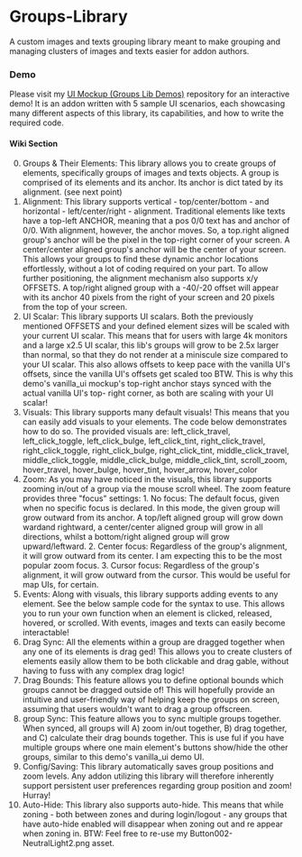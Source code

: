 # Groups-Library
A custom images and texts grouping library meant to make grouping and managing clusters of images and texts easier for addon authors.

### Demo
Please visit my [UI Mockup (Groups Lib Demos)](https://github.com/Roland-J/UI-Mockup-Groups-Lib-Demos-) repository for an interactive demo! It is an addon written with 5 sample UI scenarios, each showcasing many different aspects of this library, its capabilities, and how to write the required code.


#### Wiki Section
0. Groups & Their Elements: This library allows you to create groups of elements, specifically groups of
     images and texts objects. A group is comprised of its elements and its anchor. Its anchor is dict
	 tated by its alignment. (see next point)
1. Alignment: This library supports vertical - top/center/bottom - and horizontal - left/center/right -
     alignment. Traditional elements like texts have a top-left ANCHOR, meaning that a pos 0/0 text has
	 and anchor of 0/0. With alignment, however, the anchor moves. So, a top.right aligned group's
	 anchor will be the pixel in the top-right corner of your screen. A center/center aligned group's
	 anchor will be the center of your screen. This allows your groups to find these dynamic anchor
	 locations effortlessly, without a lot of coding required on your part. To allow further positioning,
	 the alignment mechanism also supports x/y OFFSETS. A top/right aligned group with a -40/-20 offset
	 will appear with its anchor 40 pixels from the right of your screen and 20 pixels from the top of
	 your screen.
2. UI Scalar: This library supports UI scalars. Both the previously mentioned OFFSETS and your defined
     element sizes will be scaled with your current UI scalar. This means that for users with large 4k
	 monitors and a large x2.5 UI scalar, this lib's groups will grow to be 2.5x larger than normal, so
	 that they do not render at a miniscule size compared to your UI scalar. This also allows offsets to
	 keep pace with the vanilla UI's offsets, since the vanilla UI's offsets get scaled too BTW. This is
	 why this demo's vanilla_ui mockup's top-right anchor stays synced with the actual vanilla UI's top-
	 right corner, as both are scaling with your UI scalar!
3. Visuals: This library supports many default visuals! This means that you can easily add visuals to
     your elements. The code below demonstrates how to do so. The provided visuals are:
	     left_click_travel,   left_click_toggle,   left_click_bulge,   left_click_tint,
	     right_click_travel,  right_click_toggle,  right_click_bulge,  right_click_tint,
	     middle_click_travel, middle_click_toggle, middle_click_bulge, middle_click_tint,
	     scroll_zoom, hover_travel, hover_bulge, hover_tint, hover_arrow, hover_color
4. Zoom: As you may have noticed in the visuals, this library supports zooming in/out of a group via the
     mouse scroll wheel. The zoom feature provides three "focus" settings:
         1. No focus: The default focus, given when no specific focus is declared. In this mode, the
                 given group will grow outward from its anchor. A top/left aligned group will grow down
				 wardand rightward, a center/center aligned group will grow in all directions, whilst a
				 bottom/right aligned group will grow upward/leftward.
		 2. Center focus: Regardless of the group's alignment, it will grow outward from its center. I
		         am expecting this to be the most popular zoom focus.
		 3. Cursor focus: Regardless of the group's alignment, it will grow outward from the cursor. This
		         would be useful for map UIs, for certain.
5. Events: Along with visuals, this library supports adding events to any element. See the below sample
     code for the syntax to use. This allows you to run your own function when an element is clicked,
	 released, hovered, or scrolled. With events, images and texts can easily become interactable!
6. Drag Sync: All the elements within a group are dragged together when any one of its elements is drag
     ged! This allows you to create clusters of elements easily allow them to be both clickable and drag
	 gable, without having to fuss with any complex drag logic!
7. Drag Bounds: This feature allows you to define optional bounds which groups cannot be dragged outside
     of! This will hopefully provide an intuitive and user-friendly way of helping keep the groups on
	 screen, assuming that users wouldn't want to drag a group offscreen.
8. group Sync: This feature allows you to sync multiple groups together. When synced, all groups will
     A) zoom in/out together, B) drag together, and C) calculate their drag bounds together. This is use
	 ful if you have multiple groups where one main element's buttons show/hide the other groups, similar
	 to this demo's vanilla_ui demo UI.
9. Config/Saving: This library automatically saves group positions and zoom levels. Any addon utilizing
     this library will therefore inherently support persistent user preferences regarding group position
	 and zoom! Hurray!
10. Auto-Hide: This library also supports auto-hide. This means that while zoning - both between zones and
     during login/logout - any groups that have auto-hide enabled will disappear when zoning out and re
	 appear when zoning in.
BTW: Feel free to re-use my Button002-NeutralLight2.png asset.
